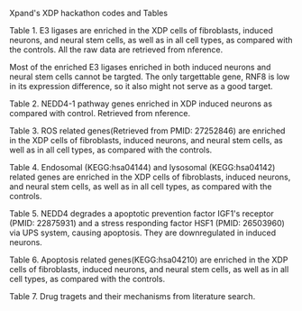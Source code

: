 Xpand's XDP hackathon codes and Tables

Table 1. E3 ligases are enriched in the XDP cells of fibroblasts, induced neurons, and neural stem cells, as well as in all cell types, as compared with the controls. All the raw data are retrieved from nference.

Most of the enriched E3 ligases enriched in both induced neurons and neural stem cells cannot be targted. The only targettable gene, RNF8 is low in its expression difference, so it also might not serve as a good target. 

Table 2. NEDD4-1 pathway genes enriched in XDP induced neurons as compared with control. Retrieved from nference.

Table 3. ROS related genes(Retrieved from PMID: 27252846) are enriched in the XDP cells of fibroblasts, induced neurons, and neural stem cells, as well as in all cell types, as compared with the controls.

Table 4. Endosomal (KEGG:hsa04144) and lysosomal (KEGG:hsa04142) related genes are enriched in the XDP cells of fibroblasts, induced neurons, and neural stem cells, as well as in all cell types, as compared with the controls.

Table 5. NEDD4 degrades a apoptotic prevention factor IGF1's receptor (PMID: 22875931) and a stress responding factor HSF1 (PMID: 26503960) via UPS system, causing apoptosis. They are downregulated in induced neurons.

Table 6. Apoptosis related genes(KEGG:hsa04210) are enriched in the XDP cells of fibroblasts, induced neurons, and neural stem cells, as well as in all cell types, as compared with the controls.

Table 7. Drug tragets and their mechanisms from literature search.
